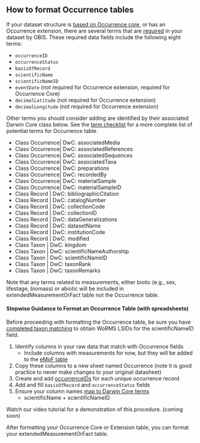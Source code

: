 ## How to format Occurrence tables

If your dataset structure is [based on Occurrence core](formatting.html), or has an Occurrence extension, there are several terms that are [required](checklist.html) in your dataset by OBIS. These required data fields include the following eight terms:

* `occurrenceID`
* `occurrenceStatus`
* `basisOfRecord`
* `scientificName`
* `scientificNameID`
* `eventDate` (not required for Occurrence extension, required for Occurrence Core)
* `decimalLatitude` (not required for Occurrence extension)
* `decimalLongitude` (not required for Occurrence extension)

Other terms you should consider adding are identified by their associated Darwin Core class below. See the [term checklist](checklist.html) for a more complete list of potential terms for Occurrence table.

* Class Occurrence| DwC: associatedMedia
* Class Occurrence| DwC: associatedReferences
* Class Occurrence| DwC: associatedSequences
* Class Occurrence| DwC: associatedTaxa
* Class Occurrence| DwC: preparations
* Class Occurrence| DwC: recordedBy
* Class Occurrence| DwC: materialSample
* Class Occurrence| DwC: materialSampleID
* Class Record | DwC: bibliographicCitation
* Class Record | DwC: catalogNumber
* Class Record | DwC: collectionCode
* Class Record | DwC: collectionID
* Class Record | DwC: dataGeneralizations
* Class Record | DwC: datasetName
* Class Record | DwC: institutionCode
* Class Record | DwC: modified
* Class Taxon | DwC: kingdom
* Class Taxon | DwC: scientificNameAuthorship
* Class Taxon | DwC: scientificNameID
* Class Taxon | DwC: taxonRank
* Class Taxon | DwC: taxonRemarks

Note that any terms related to measurements, either biotic (e.g., sex, lifestage, biomass) or abiotic will be included in extendedMeasurementOrFact table not the Occurrence table.

#### Stepwise Guidance to Format an Occurrence Table (with spreadsheets)

Before proceeding with formatting the Occurrence table, be sure you have [completed taxon matching](name_matching.html) to obtain WoRMS LSIDs for the scientificNameID field.

1. Identify columns in your raw data that match with Occurrence fields
    * Include columns with measurements for now, but they will be added to the [eMoF table](format_emof.html)
2. Copy these columns to a new sheet named Occurrence (note it is good practice to never make changes to your original datasheet)
3. Create and add [occurrenceIDs](identifiers.html#occurrenceid) for each unique occurrence record
4. Add and fill `basisOfRecord` and `occurrenceStatus` fields
5. Ensure your column names [map to Darwin Core terms](vocabulary.html)
    * scientificName + scientificNameID

Watch our video tutorial for a demonstration of this procedure. (coming soon)

After formatting your Occurrence Core or Extension table, you can format your extendedMeasurementOrFact table.
